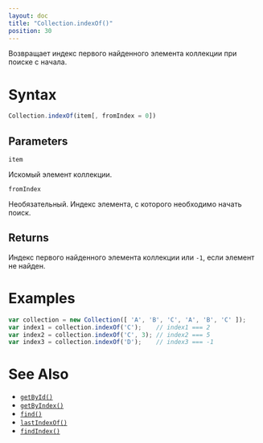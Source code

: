 ```yaml
---
layout: doc
title: "Collection.indexOf()"
position: 30
---
```


Возвращает индекс первого найденного элемента коллекции при поиске с начала.

# Syntax

```js
Collection.indexOf(item[, fromIndex = 0])
```

## Parameters

`item`

Искомый элемент коллекции.

`fromIndex`

Необязательный. Индекс элемента, с которого необходимо начать поиск.

## Returns

Индекс первого найденного элемента коллекции или `-1`, если элемент не найден.

# Examples

```js
var collection = new Collection([ 'A', 'B', 'C', 'A', 'B', 'C' ]);
var index1 = collection.indexOf('C');    // index1 === 2
var index2 = collection.indexOf('C', 3); // index2 === 5
var index3 = collection.indexOf('D');    // index3 === -1
```

# See Also

* [`getById()`](../Collection.getById/)
* [`getByIndex()`](../Collection.getByIndex/)
* [`find()`](../Collection.find/)
* [`lastIndexOf()`](../Collection.lastIndexOf/)
* [`findIndex()`](../Collection.findIndex/)

